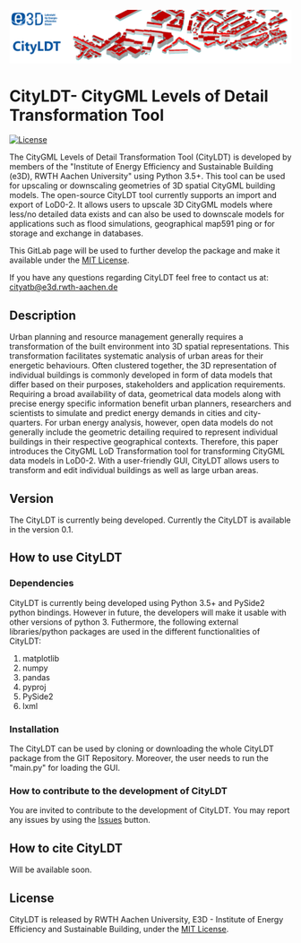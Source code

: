 

![E3D - Institute of Energy Efficiency and Sustainable Building, RWTH Aachen University](./pictures/e3dHeader.png)

# CityLDT- CityGML Levels of Detail Transformation Tool 

[![License](http://img.shields.io/:license-mit-blue.svg)](http://doge.mit-license.org)

The CityGML Levels of Detail Transformation Tool (CityLDT) is developed by members of the  "Institute of Energy Efficiency and Sustainable Building (e3D), RWTH Aachen University" using Python 3.5+.
This tool can be used for upscaling or downscaling geometries of 3D spatial CityGML building models.
The open-source CityLDT tool currently supports an import and export of LoD0-2. 
It allows users to upscale 3D CityGML models where less/no detailed data exists and can also be used to downscale models for applications such as flood simulations, geographical map591
ping or for storage and exchange in databases.

This GitLab page will be used to further develop the package and make it available under the [MIT License](https://gitlab.e3d.rwth-aachen.de/e3d-software-tools/cityldt/cityldt/-/blob/master/License/LICENSE).

If you have any questions regarding CityLDT feel free to contact us at: [cityatb@e3d.rwth-aachen.de](mailto:cityatb@e3d.rwth-aachen.de)


## Description

Urban planning and resource management generally requires a transformation of the built environment into 3D spatial representations. 
This transformation facilitates systematic analysis of urban areas for their energetic behaviours.
Often clustered together, the 3D representation of individual buildings is commonly developed in form of data models that differ based on their purposes, stakeholders and application requirements. 
Requiring a broad availability of data, geometrical data models along with precise energy specific information benefit urban planners, researchers and scientists to simulate and predict energy demands in cities and city-quarters. 
For urban energy analysis, however, open data models do not generally include the geometric detailing required to represent individual buildings in their respective geographical contexts. 
Therefore, this paper introduces the CityGML LoD Transformation tool for transforming CityGML data models in LoD0-2.
With a user-friendly GUI, CityLDT allows users to transform and edit individual buildings as well as large urban areas.
## Version

The CityLDT is currently being developed. Currently the CityLDT is available in the version 0.1.


## How to use CityLDT

### Dependencies

CityLDT is currently being developed using Python 3.5+ and PySide2 python bindings. However in future, the developers will make it usable with other versions of python 3. 
Futhermore, the following external libraries/python packages are used in the different functionalities of CityLDT:
1. matplotlib
2. numpy
3. pandas
4. pyproj
5. PySide2
6. lxml

### Installation

The CityLDT can be used by cloning or downloading the whole CityLDT package from the GIT Repository. Moreover, the user needs to run the "main.py" for loading the GUI.  

### How to contribute to the development of CityLDT

You are invited to contribute to the development of CityLDT. You may report any issues by using the [Issues](https://gitlab.e3d.rwth-aachen.de/e3d-software-tools/cityldt/cityldt/-/issues) button.

## How to cite CityLDT

Will be available soon.

## License

CityLDT is released by RWTH Aachen University, E3D - Institute of Energy Efficiency and Sustainable Building, under the [MIT License](https://gitlab.e3d.rwth-aachen.de/e3d-software-tools/cityLDT/cityLDT/-/blob/master/License/LICENSE).
